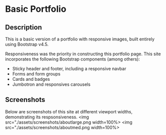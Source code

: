 # Basic Portfolio
## Description
This is a basic version of a portfolio with responsive images, built entirely using Bootstrap v4.5.

Responsiveness was the priority in constructing this portfolio page. This site incorporates the following Bootstrap components (among others):
* Sticky header and footer, including a responsive navbar
* Forms and form groups
* Cards and badges
* Jumbotron and responsives carousels

## Screenshots
Below are screenshots of this site at different viewport widths, demonstrating its respsonsiveness.
<img src="./assets/screenshots/aboutlarge.png width=100%>
<img src="./assets/screenshots/aboutmed.png width=100%>


